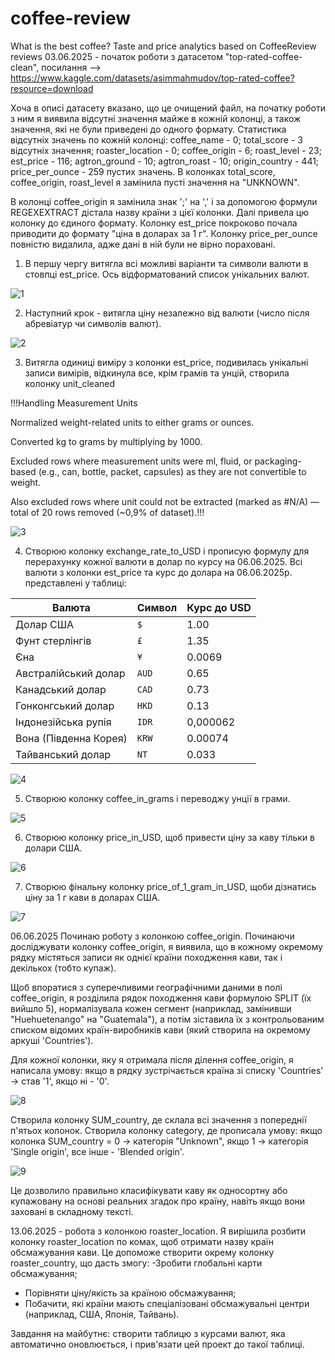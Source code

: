 # coffee-review
What is the best coffee? Taste and price analytics based on CoffeeReview reviews
03.06.2025 - початок роботи з датасетом "top-rated-coffee-clean", посилання --> https://www.kaggle.com/datasets/asimmahmudov/top-rated-coffee?resource=download

Хоча в описі датасету вказано, що це очищений файл, на початку роботи з ним я виявила відсутні значення майже в кожній колонці, а також значення, які не були приведені до одного формату. 
Статистика відсутніх значень по кожній колонці: coffee_name - 0; total_score - 3 відсутніх значення; roaster_location - 0; coffee_origin - 6; roast_level - 23; est_price - 116; agtron_ground - 10; agtron_roast - 10; origin_country - 441; price_per_ounce - 259 пустих значень. В колонках total_score, coffee_origin, roast_level я замінила пусті значення на "UNKNOWN". 

В колонці coffee_origin я замінила знак ';' на ',' і за допомогою формули REGEXEXTRACT дістала назву країни з цієї колонки. Далі привела цю колонку до єдиного формату.
Колонку est_price покроково почала приводити до формату "ціна в доларах за 1 г". Колонку price_per_ounce повністю видалила, адже дані в ній були не вірно пораховані. 
1. В першу чергу витягла всі можливі варіанти та символи валюти в стовпці est_price. Ось відформатований список унікальних валют.

![1](https://github.com/user-attachments/assets/c9f40738-34f3-438d-92df-d7e06b627d16)

2. Наступний крок - витягла ціну незалежно від валюти (число після абревіатур чи символів валют).

![2](https://github.com/user-attachments/assets/15f28cdd-efd7-4fd4-993d-ced9776fd5aa)

3. Витягла одиниці виміру з колонки est_price, подивилась унікальні записи вимірів, відкинула все, крім грамів та унцій, створила колонку unit_cleaned
 
 !!!Handling Measurement Units

Normalized weight-related units to either grams or ounces.

Converted kg to grams by multiplying by 1000.

Excluded rows where measurement units were ml, fluid, or packaging-based (e.g., can, bottle, packet, capsules) as they are not convertible to weight.

Also excluded rows where unit could not be extracted (marked as #N/A) — total of 20 rows removed (~0,9% of dataset).!!!

![3](https://github.com/user-attachments/assets/4a4bf64f-136e-4997-9ae1-3631613f2ae0)

  
4. Створюю колонку exchange_rate_to_USD і прописую формулу для перерахунку кожної валюти в долар по курсу на 06.06.2025. Всі валюти з колонки est_price та курс до долара на 06.06.2025р. представлені у таблиці:

| Валюта                | Символ | Курс до USD|
| --------------------- | ------ | ------- |
| Долар США             | `$`    | 1.00 |
| Фунт стерлінгів       | `£`    | 1.35|
|  Єна                   | `¥`    | 0.0069 |
|  Австралійський долар  |  `AUD` |   0.65|     
|  Канадський долар      |  `CAD` |   0.73 |   
| Гонконгський долар    |  `HKD` |   0.13   |  
|Індонезійська рупія    | `IDR`  | 0,000062|
| Вона (Південна Корея) | `KRW`  | 0.00074 |
| Тайванський долар     | `NT`   | 0.033   |

![4](https://github.com/user-attachments/assets/0e6ccffc-b560-4164-97a8-cdf330e9248b)

5. Створюю колонку coffee_in_grams і переводжу унції в грами.

![5](https://github.com/user-attachments/assets/9a6d3a65-94cb-4afe-aea2-072c4531582d)

6. Створюю колонку price_in_USD, щоб привести ціну за каву тільки в долари США.

![6](https://github.com/user-attachments/assets/b4d2a411-d699-4218-9693-957e05caafe5)

7. Створюю фінальну колонку price_of_1_gram_in_USD, щоби дізнатись ціну за 1 г кави в доларах США.

![7](https://github.com/user-attachments/assets/64719ed6-4839-47fe-a5f2-7b1fed6d24ec)





06.06.2025 Починаю роботу з колонкою coffee_origin.
Починаючи досліджувати колонку coffee_origin, я виявила, що в кожному окремому рядку містяться записи як однієї країни походження кави, так і декількох (тобто купаж). 

Щоб впоратися з суперечливими географічними даними в полі coffee_origin, я розділила рядок походження кави формулою SPLIT (їх вийшло 5), нормалізувала кожен сегмент (наприклад, замінивши "Huehuetenango" на "Guatemala"), а потім зіставила їх з контрольованим списком відомих країн-виробників кави (який створила на окремому аркуші 'Countries').

Для кожної колонки, яку я отримала після ділення coffee_origin, я написала умову: якщо в рядку зустрічається країна зі списку 'Countries' -> став '1', якщо ні - '0'. 

![8](https://github.com/user-attachments/assets/40cd52a5-9e35-4a1f-b685-5692d9fecf95)

Створила колонку SUM_country, де склала всі значення з попереднії п'ятьох колонок.
Створила колонку category, де прописала умову: якщо колонка SUM_country = 0 -> категорія "Unknown", якщо 1 -> категорія 'Single origin', все інше - 'Blended origin'.

![9](https://github.com/user-attachments/assets/169e2cba-3377-4b61-b770-06dce0b874f0)


Це дозволило правильно класифікувати каву як односортну або купажовану на основі реальних згадок про країну, навіть якщо вони заховані в складному тексті.


13.06.2025 - робота з колонкою roaster_location.
Я вирішила розбити колонку roaster_location по комах, щоб отримати назву країн обсмажування кави. Це допоможе створити окрему колонку roaster_country, що дасть змогу:
-Зробити глобальні карти обсмажування;
- Порівняти ціну/якість за країною обсмажування;
- Побачити, які країни мають спеціалізовані обсмажувальні центри (наприклад, США, Японія, Тайвань).








Завдання на майбутнє: створити таблицю з курсами валют, яка автоматично оновлюється, і прив'язати цей проект до такої таблиці.
